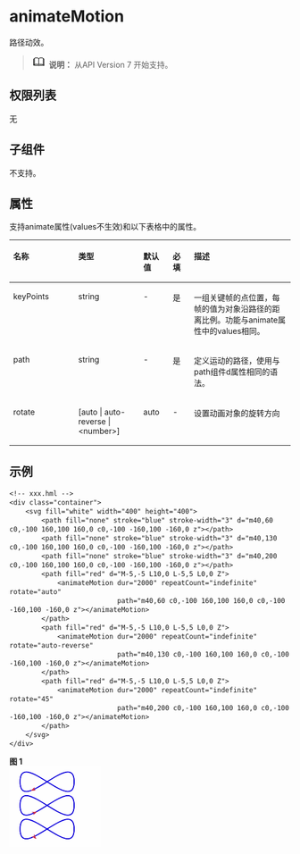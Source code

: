 # animateMotion<a name="ZH-CN_TOPIC_0000001210135641"></a>

路径动效。

>![](../../public_sys-resources/icon-note.gif) **说明：** 
>从API Version 7 开始支持。

## 权限列表<a name="zh-cn_topic_0000001173324621_section11257113618419"></a>

无

## 子组件<a name="zh-cn_topic_0000001173324621_section9288143101012"></a>

不支持。

## 属性<a name="zh-cn_topic_0000001173324621_section2907183951110"></a>

支持animate属性\(values不生效\)和以下表格中的属性。

<a name="zh-cn_topic_0000001173324621_table20633101642315"></a>
<table><thead align="left"><tr id="zh-cn_topic_0000001173324621_row663331618238"><th class="cellrowborder" valign="top" width="23.119999999999997%" id="mcps1.1.6.1.1"><p id="zh-cn_topic_0000001173324621_aaf1247770b244944bbcc9f28d9a6f00b"><a name="zh-cn_topic_0000001173324621_aaf1247770b244944bbcc9f28d9a6f00b"></a><a name="zh-cn_topic_0000001173324621_aaf1247770b244944bbcc9f28d9a6f00b"></a>名称</p>
</th>
<th class="cellrowborder" valign="top" width="23.119999999999997%" id="mcps1.1.6.1.2"><p id="zh-cn_topic_0000001173324621_a6efc3502761f4faf9630e484280f75b6"><a name="zh-cn_topic_0000001173324621_a6efc3502761f4faf9630e484280f75b6"></a><a name="zh-cn_topic_0000001173324621_a6efc3502761f4faf9630e484280f75b6"></a>类型</p>
</th>
<th class="cellrowborder" valign="top" width="10.48%" id="mcps1.1.6.1.3"><p id="zh-cn_topic_0000001173324621_a27a37273d9ad47569ddbcb8db985d302"><a name="zh-cn_topic_0000001173324621_a27a37273d9ad47569ddbcb8db985d302"></a><a name="zh-cn_topic_0000001173324621_a27a37273d9ad47569ddbcb8db985d302"></a>默认值</p>
</th>
<th class="cellrowborder" valign="top" width="7.5200000000000005%" id="mcps1.1.6.1.4"><p id="zh-cn_topic_0000001173324621_p824610360217"><a name="zh-cn_topic_0000001173324621_p824610360217"></a><a name="zh-cn_topic_0000001173324621_p824610360217"></a>必填</p>
</th>
<th class="cellrowborder" valign="top" width="35.76%" id="mcps1.1.6.1.5"><p id="zh-cn_topic_0000001173324621_a2ff3361bfd3b420ba4967452d2ddd098"><a name="zh-cn_topic_0000001173324621_a2ff3361bfd3b420ba4967452d2ddd098"></a><a name="zh-cn_topic_0000001173324621_a2ff3361bfd3b420ba4967452d2ddd098"></a>描述</p>
</th>
</tr>
</thead>
<tbody><tr id="zh-cn_topic_0000001173324621_row36332165231"><td class="cellrowborder" valign="top" width="23.119999999999997%" headers="mcps1.1.6.1.1 "><p id="zh-cn_topic_0000001173324621_p19122124719532"><a name="zh-cn_topic_0000001173324621_p19122124719532"></a><a name="zh-cn_topic_0000001173324621_p19122124719532"></a>keyPoints</p>
</td>
<td class="cellrowborder" valign="top" width="23.119999999999997%" headers="mcps1.1.6.1.2 "><p id="zh-cn_topic_0000001173324621_p3121547175310"><a name="zh-cn_topic_0000001173324621_p3121547175310"></a><a name="zh-cn_topic_0000001173324621_p3121547175310"></a>string</p>
</td>
<td class="cellrowborder" valign="top" width="10.48%" headers="mcps1.1.6.1.3 "><p id="zh-cn_topic_0000001173324621_p201211474539"><a name="zh-cn_topic_0000001173324621_p201211474539"></a><a name="zh-cn_topic_0000001173324621_p201211474539"></a>-</p>
</td>
<td class="cellrowborder" valign="top" width="7.5200000000000005%" headers="mcps1.1.6.1.4 "><p id="zh-cn_topic_0000001173324621_p151201747195314"><a name="zh-cn_topic_0000001173324621_p151201747195314"></a><a name="zh-cn_topic_0000001173324621_p151201747195314"></a>是</p>
</td>
<td class="cellrowborder" valign="top" width="35.76%" headers="mcps1.1.6.1.5 "><p id="zh-cn_topic_0000001173324621_p1211954714533"><a name="zh-cn_topic_0000001173324621_p1211954714533"></a><a name="zh-cn_topic_0000001173324621_p1211954714533"></a>一组关键帧的点位置，每帧的值为对象沿路径的距离比例。功能与animate属性中的values相同。</p>
</td>
</tr>
<tr id="zh-cn_topic_0000001173324621_row1634171618236"><td class="cellrowborder" valign="top" width="23.119999999999997%" headers="mcps1.1.6.1.1 "><p id="zh-cn_topic_0000001173324621_p311854717535"><a name="zh-cn_topic_0000001173324621_p311854717535"></a><a name="zh-cn_topic_0000001173324621_p311854717535"></a>path</p>
</td>
<td class="cellrowborder" valign="top" width="23.119999999999997%" headers="mcps1.1.6.1.2 "><p id="zh-cn_topic_0000001173324621_p1911864710533"><a name="zh-cn_topic_0000001173324621_p1911864710533"></a><a name="zh-cn_topic_0000001173324621_p1911864710533"></a>string</p>
</td>
<td class="cellrowborder" valign="top" width="10.48%" headers="mcps1.1.6.1.3 "><p id="zh-cn_topic_0000001173324621_p31171947115310"><a name="zh-cn_topic_0000001173324621_p31171947115310"></a><a name="zh-cn_topic_0000001173324621_p31171947115310"></a>-</p>
</td>
<td class="cellrowborder" valign="top" width="7.5200000000000005%" headers="mcps1.1.6.1.4 "><p id="zh-cn_topic_0000001173324621_p1911624795319"><a name="zh-cn_topic_0000001173324621_p1911624795319"></a><a name="zh-cn_topic_0000001173324621_p1911624795319"></a>是</p>
</td>
<td class="cellrowborder" valign="top" width="35.76%" headers="mcps1.1.6.1.5 "><p id="zh-cn_topic_0000001173324621_p21152477539"><a name="zh-cn_topic_0000001173324621_p21152477539"></a><a name="zh-cn_topic_0000001173324621_p21152477539"></a>定义运动的路径，使用与path组件d属性相同的语法。</p>
</td>
</tr>
<tr id="zh-cn_topic_0000001173324621_row88054245713"><td class="cellrowborder" valign="top" width="23.119999999999997%" headers="mcps1.1.6.1.1 "><p id="zh-cn_topic_0000001173324621_p198115428579"><a name="zh-cn_topic_0000001173324621_p198115428579"></a><a name="zh-cn_topic_0000001173324621_p198115428579"></a>rotate</p>
</td>
<td class="cellrowborder" valign="top" width="23.119999999999997%" headers="mcps1.1.6.1.2 "><p id="zh-cn_topic_0000001173324621_p13811242205710"><a name="zh-cn_topic_0000001173324621_p13811242205710"></a><a name="zh-cn_topic_0000001173324621_p13811242205710"></a>[auto | auto-reverse | &lt;number&gt;]</p>
</td>
<td class="cellrowborder" valign="top" width="10.48%" headers="mcps1.1.6.1.3 "><p id="zh-cn_topic_0000001173324621_p1181042175712"><a name="zh-cn_topic_0000001173324621_p1181042175712"></a><a name="zh-cn_topic_0000001173324621_p1181042175712"></a>auto</p>
</td>
<td class="cellrowborder" valign="top" width="7.5200000000000005%" headers="mcps1.1.6.1.4 "><p id="zh-cn_topic_0000001173324621_p168174211576"><a name="zh-cn_topic_0000001173324621_p168174211576"></a><a name="zh-cn_topic_0000001173324621_p168174211576"></a>-</p>
</td>
<td class="cellrowborder" valign="top" width="35.76%" headers="mcps1.1.6.1.5 "><p id="zh-cn_topic_0000001173324621_p981164295716"><a name="zh-cn_topic_0000001173324621_p981164295716"></a><a name="zh-cn_topic_0000001173324621_p981164295716"></a>设置动画对象的旋转方向</p>
</td>
</tr>
</tbody>
</table>

## 示例<a name="zh-cn_topic_0000001173324621_section360556124815"></a>

```
<!-- xxx.hml -->
<div class="container">
    <svg fill="white" width="400" height="400">
        <path fill="none" stroke="blue" stroke-width="3" d="m40,60 c0,-100 160,100 160,0 c0,-100 -160,100 -160,0 z"></path>
        <path fill="none" stroke="blue" stroke-width="3" d="m40,130 c0,-100 160,100 160,0 c0,-100 -160,100 -160,0 z"></path>
        <path fill="none" stroke="blue" stroke-width="3" d="m40,200 c0,-100 160,100 160,0 c0,-100 -160,100 -160,0 z"></path>
        <path fill="red" d="M-5,-5 L10,0 L-5,5 L0,0 Z">
            <animateMotion dur="2000" repeatCount="indefinite" rotate="auto"
                           path="m40,60 c0,-100 160,100 160,0 c0,-100 -160,100 -160,0 z"></animateMotion>
        </path>
        <path fill="red" d="M-5,-5 L10,0 L-5,5 L0,0 Z">
            <animateMotion dur="2000" repeatCount="indefinite" rotate="auto-reverse"
                           path="m40,130 c0,-100 160,100 160,0 c0,-100 -160,100 -160,0 z"></animateMotion>
        </path>
        <path fill="red" d="M-5,-5 L10,0 L-5,5 L0,0 Z">
            <animateMotion dur="2000" repeatCount="indefinite" rotate="45"
                           path="m40,200 c0,-100 160,100 160,0 c0,-100 -160,100 -160,0 z"></animateMotion>
        </path>
    </svg>
</div>
```

**图 1** <a name="zh-cn_topic_0000001173324621_fig1935511111713"></a>  
![](figures/zh-cn_image_0000001166441684.gif "zh-cn_image_0000001166441684")

